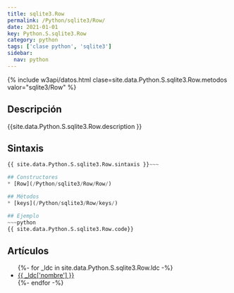 ```yaml
---
title: sqlite3.Row
permalink: /Python/sqlite3/Row/
date: 2021-01-01
key: Python.S.sqlite3.Row
category: python
tags: ['clase python', 'sqlite3']
sidebar: 
  nav: python
---
```


{% include w3api/datos.html clase=site.data.Python.S.sqlite3.Row.metodos valor="sqlite3/Row" %}

## Descripción
{{site.data.Python.S.sqlite3.Row.description }}

## Sintaxis
~~~python
{{ site.data.Python.S.sqlite3.Row.sintaxis }}~~~

## Constructores
* [Row](/Python/sqlite3/Row/Row/)

## Métodos
* [keys](/Python/sqlite3/Row/keys/)

## Ejemplo
~~~python
{{ site.data.Python.S.sqlite3.Row.code}}
~~~

## Artículos
<ul>
{%- for _ldc in site.data.Python.S.sqlite3.Row.ldc -%}
   <li>
       <a href="{{_ldc['url'] }}">{{ _ldc['nombre'] }}</a>
   </li>
{%- endfor -%}
</ul>
